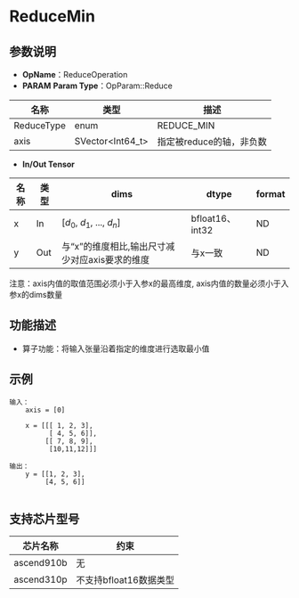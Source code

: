 # ReduceMin

## 参数说明

- **OpName**：ReduceOperation
- **PARAM**
  **Param Type**：OpParam::Reduce

| 名称       | 类型             | 描述                     |
| ---------- | ---------------- | ------------------------ |
| ReduceType | enum             | REDUCE_MIN               |
| axis       | SVector<Int64_t> | 指定被reduce的轴，非负数 |

- **In/Out Tensor**

| 名称 | 类型 | dims                                             | dtype           | format |
| ---- | ---- | ------------------------------------------------ | --------------- | ------ |
| x    | In   | [$d_0$, $d_1$, ..., $d_n$]                 | bfloat16、int32 | ND     |
| y    | Out  | 与“x”的维度相比,输出尺寸减少对应axis要求的维度 | 与x一致         | ND     |

注意：axis内值的取值范围必须小于入参x的最高维度,
 	  axis内值的数量必须小于入参x的dims数量

## 功能描述

- 算子功能：将输入张量沿着指定的维度进行选取最小值

## 示例

```
输入：
    axis = [0]

    x = [[[ 1, 2, 3],
          [ 4, 5, 6]],
         [[ 7, 8, 9],
          [10,11,12]]]

输出：
    y = [[1, 2, 3],
         [4, 5, 6]]
 
```

## 支持芯片型号

| 芯片名称   | 约束                   |
| ---------- | ---------------------- |
| ascend910b | 无                     |
| ascend310p | 不支持bfloat16数据类型 |
